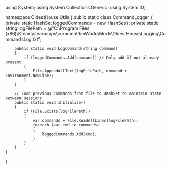 using System;
using System.Collections.Generic;
using System.IO;

namespace OldestHouse.Utils
{
    public static class CommandLogger
    {
        private static HashSet<string> loggedCommands = new HashSet<string>();
        private static string logFilePath = @"C:\Program Files (x86)\Steam\steamapps\common\RimWorld\Mods\OldestHouse\Logging\CommandsLog.txt";

        public static void LogCommand(string command)
        {
            if (loggedCommands.Add(command)) // Only add if not already present
            {
                File.AppendAllText(logFilePath, command + Environment.NewLine);
            }
        }

        // Load previous commands from file to HashSet to maintain state between sessions
        public static void Initialize()
        {
            if (File.Exists(logFilePath))
            {
                var commands = File.ReadAllLines(logFilePath);
                foreach (var cmd in commands)
                {
                    loggedCommands.Add(cmd);
                }
            }
        }
    }
}
